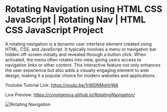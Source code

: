 # Rotating Navigation using HTML CSS JavaScript | Rotating Nav | HTML CSS JavaScript Project

A rotating navigation is a dynamic user interface element created using HTML, CSS, and JavaScript. It typically involves a menu or navigation bar hidden off-screen initially and revealed through a button click. When activated, the menu often rotates into view, giving users access to navigation links or other content. This interactive feature not only enhances the user experience but also adds a visually engaging element to web design, making it a popular choice for modern websites and applications.

Youtube Tutorial Link: https://youtu.be/1rWDNMqHrWA

Live Preview: https://constgenius.github.io/RotatingNavigation/

![Rotating Navigation](images/RotatingNavigation.png)
